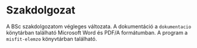 ﻿Szakdolgozat
============

A BSc szakdolgozatom végleges változata. A dokumentáció a `dokumentacio` könytárban található Microsoft Word és PDF/A formátumban.
A program a `misfit-elemzo` könyvtárban található.